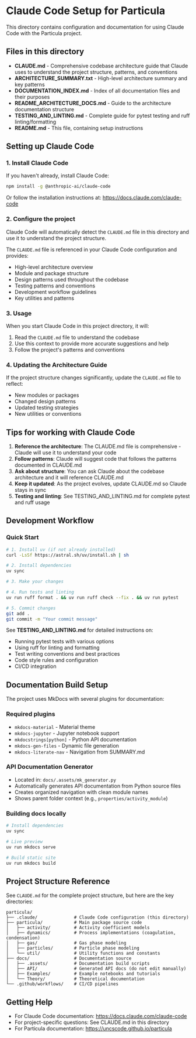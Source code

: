 # Claude Code Setup for Particula

This directory contains configuration and documentation for using Claude Code with the Particula project.

## Files in this directory

- **CLAUDE.md** - Comprehensive codebase architecture guide that Claude uses to understand the project structure, patterns, and conventions
- **ARCHITECTURE_SUMMARY.txt** - High-level architecture summary and key patterns
- **DOCUMENTATION_INDEX.md** - Index of all documentation files and their purposes
- **README_ARCHITECTURE_DOCS.md** - Guide to the architecture documentation structure
- **TESTING_AND_LINTING.md** - Complete guide for pytest testing and ruff linting/formatting
- **README.md** - This file, containing setup instructions

## Setting up Claude Code

### 1. Install Claude Code

If you haven't already, install Claude Code:
```bash
npm install -g @anthropic-ai/claude-code
```

Or follow the installation instructions at: https://docs.claude.com/claude-code

### 2. Configure the project

Claude Code will automatically detect the `CLAUDE.md` file in this directory and use it to understand the project structure.

The `CLAUDE.md` file is referenced in your Claude Code configuration and provides:
- High-level architecture overview
- Module and package structure
- Design patterns used throughout the codebase
- Testing patterns and conventions
- Development workflow guidelines
- Key utilities and patterns

### 3. Usage

When you start Claude Code in this project directory, it will:
1. Read the `CLAUDE.md` file to understand the codebase
2. Use this context to provide more accurate suggestions and help
3. Follow the project's patterns and conventions

### 4. Updating the Architecture Guide

If the project structure changes significantly, update the `CLAUDE.md` file to reflect:
- New modules or packages
- Changed design patterns
- Updated testing strategies
- New utilities or conventions

## Tips for working with Claude Code

1. **Reference the architecture**: The CLAUDE.md file is comprehensive - Claude will use it to understand your code
2. **Follow patterns**: Claude will suggest code that follows the patterns documented in CLAUDE.md
3. **Ask about structure**: You can ask Claude about the codebase architecture and it will reference CLAUDE.md
4. **Keep it updated**: As the project evolves, update CLAUDE.md so Claude stays in sync
5. **Testing and linting**: See TESTING_AND_LINTING.md for complete pytest and ruff usage

## Development Workflow

### Quick Start
```bash
# 1. Install uv (if not already installed)
curl -LsSf https://astral.sh/uv/install.sh | sh

# 2. Install dependencies
uv sync

# 3. Make your changes

# 4. Run tests and linting
uv run ruff format . && uv run ruff check --fix . && uv run pytest

# 5. Commit changes
git add .
git commit -m "Your commit message"
```

See **TESTING_AND_LINTING.md** for detailed instructions on:
- Running pytest tests with various options
- Using ruff for linting and formatting
- Test writing conventions and best practices
- Code style rules and configuration
- CI/CD integration

## Documentation Build Setup

The project uses MkDocs with several plugins for documentation:

### Required plugins
- `mkdocs-material` - Material theme
- `mkdocs-jupyter` - Jupyter notebook support
- `mkdocstrings[python]` - Python API documentation
- `mkdocs-gen-files` - Dynamic file generation
- `mkdocs-literate-nav` - Navigation from SUMMARY.md

### API Documentation Generator
- Located in: `docs/.assets/mk_generator.py`
- Automatically generates API documentation from Python source files
- Creates organized navigation with clean module names
- Shows parent folder context (e.g., `properties/activity_module`)

### Building docs locally
```bash
# Install dependencies
uv sync

# Live preview
uv run mkdocs serve

# Build static site
uv run mkdocs build
```

## Project Structure Reference

See `CLAUDE.md` for the complete project structure, but here are the key directories:

```
particula/
├── .claude/              # Claude Code configuration (this directory)
├── particula/            # Main package source code
│   ├── activity/         # Activity coefficient models
│   ├── dynamics/         # Process implementations (coagulation, condensation)
│   ├── gas/              # Gas phase modeling
│   ├── particles/        # Particle phase modeling
│   └── util/             # Utility functions and constants
├── docs/                 # Documentation source
│   ├── .assets/          # Documentation build scripts
│   ├── API/              # Generated API docs (do not edit manually)
│   ├── Examples/         # Example notebooks and tutorials
│   └── Theory/           # Theoretical documentation
└── .github/workflows/    # CI/CD pipelines
```

## Getting Help

- For Claude Code documentation: https://docs.claude.com/claude-code
- For project-specific questions: See CLAUDE.md in this directory
- For Particula documentation: https://uncscode.github.io/particula
